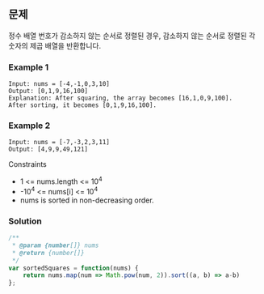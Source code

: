## 문제

정수 배열 번호가 감소하지 않는 순서로 정렬된 경우, 감소하지 않는 순서로 정렬된 각 숫자의 제곱 배열을 반환합니다.

### Example 1
```
Input: nums = [-4,-1,0,3,10]
Output: [0,1,9,16,100]
Explanation: After squaring, the array becomes [16,1,0,9,100].
After sorting, it becomes [0,1,9,16,100].
```

### Example 2
```
Input: nums = [-7,-3,2,3,11]
Output: [4,9,9,49,121]
```

Constraints
- 1 <= nums.length <= 10<sup>4</sup>
- -10<sup>4</sup> <= nums[i] <= 10<sup>4</sup>
- nums is sorted in non-decreasing order.

### Solution
```javascript
/**
 * @param {number[]} nums
 * @return {number[]}
 */
var sortedSquares = function(nums) {
    return nums.map(num => Math.pow(num, 2)).sort((a, b) => a-b)
};
```
